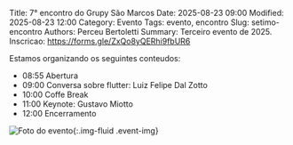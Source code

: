 Title: 7° encontro do Grupy São Marcos
Date: 2025-08-23 09:00
Modified: 2025-08-23 12:00
Category: Evento
Tags: evento, encontro
Slug: setimo-encontro
Authors: Perceu Bertoletti
Summary: Terceiro evento de 2025.
Inscricao: https://forms.gle/ZxQo8yQERhi9fbUR6

Estamos organizando os seguintes conteudos:

 - 08:55 Abertura
 - 09:00 Conversa sobre flutter: Luiz Felipe Dal Zotto
 - 10:00 Coffe Break
 - 11:00 Keynote: Gustavo Miotto
 - 12:00 Encerramento

![Foto do evento]({static}/images/evento-7.jpeg){:.img-fluid .event-img}